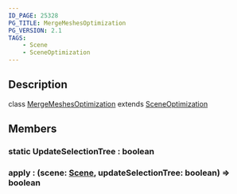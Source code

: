 ```yaml
---
ID_PAGE: 25328
PG_TITLE: MergeMeshesOptimization
PG_VERSION: 2.1
TAGS:
    - Scene
    - SceneOptimization
---
```

## Description

class [MergeMeshesOptimization](/classes/2.3/MergeMeshesOptimization) extends [SceneOptimization](/classes/2.3/SceneOptimization)



## Members

### static UpdateSelectionTree : boolean



### apply : (scene: [Scene](/classes/2.3/Scene), updateSelectionTree: boolean) =&gt; boolean



